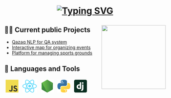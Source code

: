 <h1 align="center">
  
  [![Typing SVG](https://readme-typing-svg.herokuapp.com?font=Fira+Code&pause=1000&width=435&lines=Hello%2C+I'm+Sultaniyar+Quandyq)](https://git.io/typing-svg)
  
</h1>

<a href="#">
  <img align="right" src="gifs/mydunk.gif" width="200 " height="200"/>
</a>

## 🧑‍💻 Current public Projects

- <a href='https://github.com/SultokTheF/QazQA' target='_blank'>Qazaq NLP for QA system</a>
- <a href='https://github.com/SultokTheF/map_picker' target='_blank'>Interactive map for organizing events</a>
- <a href='https://github.com/SultokTheF/QUSH' target='_blank'>Platform for managing sports grounds</a>


## 📌 Languages and Tools

<p>
  <img src="icons/js.png" height="40" style="vertical-align:down; margin:4px" alt="javascript">
  <img src="icons/reactjs.png" height="40" style="vertical-align:down; margin:4px" alt="reactjs">
  <img src="icons/nodejs.png" height="40" style="vertical-align:down; margin:4px" alt="nodejs">
  <img src="icons/python.png" height="40" style="vertical-align:down; margin:4px" alt="python">
  <img src="icons/django.png" height="40" style="vertical-align:down; margin:4px" alt="django">
</p>
